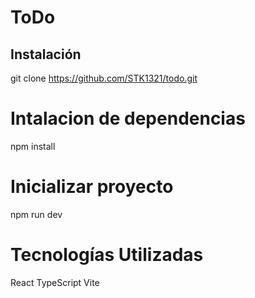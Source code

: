 # ToDo

## Instalación
git clone https://github.com/STK1321/todo.git

# Intalacion de dependencias
npm install

# Inicializar proyecto 
npm run dev

# Tecnologías Utilizadas
React
TypeScript
Vite